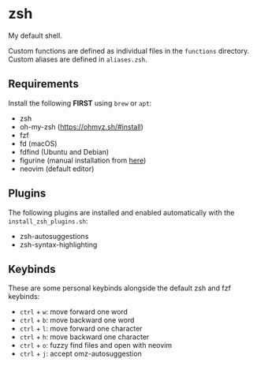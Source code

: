 # zsh
My default shell.

Custom functions are defined as individual files in the `functions` directory.
Custom aliases are defined in `aliases.zsh`.

## Requirements
Install the following **FIRST** using `brew` or `apt`:
- zsh
- oh-my-zsh (https://ohmyz.sh/#install)
- fzf
- fd (macOS)
- fdfind (Ubuntu and Debian)
- figurine (manual installation from [here](https://github.com/arsham/figurine/releases/latest))
- neovim (default editor)

## Plugins
The following plugins are installed and enabled automatically with the `install_zsh_plugins.sh`:
- zsh-autosuggestions
- zsh-syntax-highlighting

## Keybinds
These are some personal keybinds alongside the default zsh and fzf keybinds:
- `ctrl` + `w`: move forward one word
- `ctrl` + `b`: move backward one word
- `ctrl` + `l`: move forward one character
- `ctrl` + `h`: move backward one character
- `ctrl` + `o`: fuzzy find files and open with neovim
- `ctrl` + `j`: accept omz-autosuggestion
